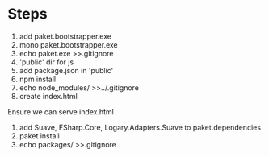 # Steps

 1. add paket.bootstrapper.exe
 1. mono paket.bootstrapper.exe
 1. echo paket.exe >>.gitignore
 1. 'public' dir for js
 1. add package.json in 'public'
 1. npm install
 1. echo node_modules/ >>../.gitignore
 1. create index.html

Ensure we can serve index.html

 1. add Suave, FSharp.Core, Logary.Adapters.Suave to paket.dependencies
 1. paket install
 1. echo packages/ >>.gitignore
